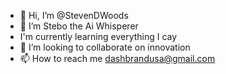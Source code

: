 - 👋 Hi, I’m @StevenDWoods
- 👀 I’m Stebo the Ai Whisperer 
- I'm currently learning everything I cay
- 💞️ I’m looking to collaborate on innovation 
- 📫 How to reach me dashbrandusa@gmail.com

<!---
StevenDWoods/StevenDWoods is a ✨ special ✨ repository because its `README.md` (this file) appears on your GitHub profile.
You can click the Preview link to take a look at your changes.
--->
